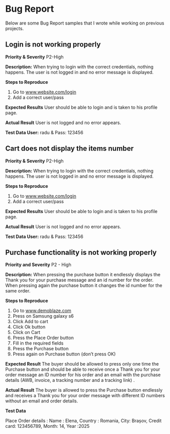# Bug Report

Below are some Bug Report samples that I wrote while working on previous projects.

## Login is not working properly

**Priority & Severity** 
P2-High

**Description:**
When trying to login with the correct credentials, nothing happens. The user is not logged in and no error message is displayed.

**Steps to Reproduce**
1. Go to www.website.com/login
2. Add a correct user/pass

**Expected Results**
User should be able to login and is taken to his profile page.

**Actual Result**
User is not logged and no error appears.

**Test Data User:**
radu & Pass: 123456

## Cart does not display the items number

**Priority & Severity**
P2-High

**Description:** 
When trying to login with the correct credentials, nothing happens. The user is not logged in and no error message is displayed.

**Steps to Reproduce**
1. Go to www.website.com/login
2. Add a correct user/pass

**Expected Results**
User should be able to login and is taken to his profile page.

**Actual Result**
User is not logged and no error appears.

**Test Data User:**
radu & Pass: 123456

## Purchase functionality is not working properly 

**Priority and Severity**
P2 - High

**Description:**
When pressing the purchase button it endlessly displays the Thank you for your purchase message and an id number for the order. When pressing again the purchase button it changes the id number for the same order.

**Steps to Reproduce**
1. Go to www.demoblaze.com
2. Press on Samsung galaxy s6
3. Click Add to cart 
4. Click Ok button
5. Click on Cart
6. Press the Place Order button
7. Fill in the required fields 
8. Press the Purchase button
9. Press again on Purchase button (don’t press OK)

**Expected Result**
The buyer should be allowed to press only one time the Purchase button and should be able to receive once a Thank you for your order message an ID number for  his order and an email with the purchase details (AWB, invoice, a tracking number and a tracking link) . 

**Actual Result**
The buyer is allowed to press the Purchase button endlessly and receives a Thank you for your order message with different ID numbers without an email and order details.

**Test Data**

Place Order details : Name : Elena, Country : Romania, City: Brașov, Credit card: 123456789, Month: 14, Year :2025
